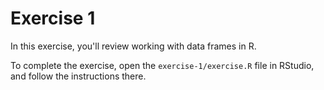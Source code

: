 # Exercise 1
In this exercise, you'll review working with data frames in R.

To complete the exercise, open the `exercise-1/exercise.R` file in RStudio, and follow the instructions there.
